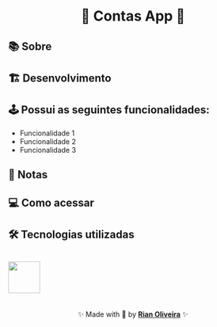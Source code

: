 <div align="center">
  <h1>🚀 Contas App 🚀</h1>
</div>

## 📚 Sobre

<!-- Uma breve descrição do seu projeto ... -->

## 🏗️ Desenvolvimento

<!-- Detalhes sobre o desenvolvimento ... -->

## 🕹️ Possui as seguintes funcionalidades:

- Funcionalidade 1
- Funcionalidade 2
- Funcionalidade 3

## 📝 Notas

<!-- Notas sobre o projeto ... -->

## 💻 Como acessar

<!-- URL de onde sua aplicação está hospedada ... -->

## 🛠️ Tecnologias utilizadas

<br />

<div>
  <img src="https://skillicons.dev/icons?i=react" width="64" /> &nbsp;
</div>

<br />

<p align="center">✨ Made with 💙 by <a href="https://github.com/riandeoliveira"><strong>Rian Oliveira</strong></a> ✨</p>
